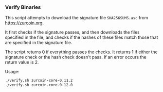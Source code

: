 ### Verify Binaries
This script attempts to download the signature file `SHA256SUMS.asc` from https://zurcoin.org.

It first checks if the signature passes, and then downloads the files specified in the file, and checks if the hashes of these files match those that are specified in the signature file.

The script returns 0 if everything passes the checks. It returns 1 if either the signature check or the hash check doesn't pass. If an error occurs the return value is 2.

Usage:

```sh
./verify.sh zurcoin-core-0.11.2
./verify.sh zurcoin-core-0.12.0
```
